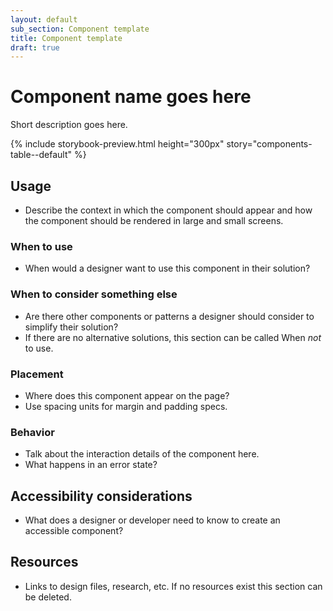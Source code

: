 ```yaml
---
layout: default
sub_section: Component template
title: Component template
draft: true
---
```


# Component name goes here

<p class="va-introtext">Short description goes here.</p>

{% include storybook-preview.html height="300px" story="components-table--default" %}

## Usage
* Describe the context in which the component should appear and how the component should be rendered in large and small screens.

### When to use
* When would a designer want to use this component in their solution?

### When to consider something else
* Are there other components or patterns a designer should consider to simplify their solution?
* If there are no alternative solutions, this section can be called When _not_ to use.

### Placement
* Where does this component appear on the page?
* Use spacing units for margin and padding specs.

### Behavior
* Talk about the interaction details of the component here. 
* What happens in an error state?

## Accessibility considerations
* What does a designer or developer need to know to create an accessible component?

## Resources
* Links to design files, research, etc. If no resources exist this section can be deleted.
